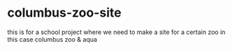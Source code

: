 # columbus-zoo-site
this is for a school project where we need to make a site for a certain zoo in this case columbus zoo & aqua
